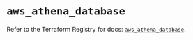 # `aws_athena_database`

Refer to the Terraform Registry for docs: [`aws_athena_database`](https://registry.terraform.io/providers/hashicorp/aws/5.60.0/docs/resources/athena_database).
